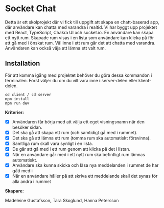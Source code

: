 # Socket Chat

Detta är ett skolprojekt där vi fick till uppgift att skapa en chatt-baserad app, där användare kan chatta med varandra i realtid. Vi har byggt upp projektet med React, TypeScript, Chakra UI och socket.io. En användare kan skapa ett nytt rum. Skapade rum visas i en lista som användare kan klicka på för att gå med i önskat rum. Väl inne i ett rum går det att chatta med varandra. Användaren kan också väja att lämna ett valt rum.

## Installation

För att komma igång med projektet behöver du göra dessa kommandon i terminalen.
Först väljer du om du vill vara inne i server-delen eller klient-delen.

```
cd client / cd server
npm install
npm run dev
```

**Kriterier:**

- [x] Användaren får börja med att välja ett eget visningsnamn när den besöker sidan.
- [x] Det ska gå att skapa ett rum (och samtidigt gå med i rummet).
- [x] Det ska gå att lämna ett rum (tomma rum ska automatiskt försvinna).
- [x] Samtliga rum skall vara synligt i en lista.
- [x] De går att gå med i ett rum genom att klicka på det i listan.
- [x] När en användare går med i ett nytt rum ska befintligt rum lämnas automatiskt.
- [x] Användare ska kunna skicka och läsa nya meddelanden i rummet de har gått med i
- [x] När en användare håller på att skriva ett meddelande skall det synas för alla andra i rummet

**Skapare:**

Madeleine Gustafsson,
Tara Skoglund,
Hanna Petersson

